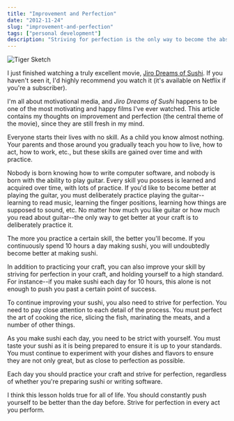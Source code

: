 ```yaml
---
title: "Improvement and Perfection"
date: "2012-11-24"
slug: "improvement-and-perfection"
tags: ["personal development"]
description: "Striving for perfection is the only way to become the absolute best.  You've got to keep pushing yourself if you want to improve."
---
```



![Tiger Sketch][]


I just finished watching a truly excellent movie, [Jiro Dreams of Sushi][].  If
you haven't seen it, I'd highly recommend you watch it (it's available on
Netflix if you're a subscriber).

I'm all about motivational media, and *Jiro Dreams of Sushi* happens to be one
of the most motivating and happy films I've ever watched.  This article
contains my thoughts on improvement and perfection (the central theme of the
movie), since they are still fresh in my mind.

Everyone starts their lives with no skill.  As a child you know almost nothing.
Your parents and those around you gradually teach you how to live, how to act,
how to work, etc., but these skills are gained over time and with practice.

Nobody is born knowing how to write computer software, and nobody is born with
the ability to play guitar.  Every skill you possess is learned and acquired
over time, with lots of practice.  If you'd like to become better at playing
the guitar, you must deliberately practice playing the guitar--learning to read
music, learning the finger positions, learning how things are supposed to
sound, etc.  No matter how much you like guitar or how much you read about
guitar--the only way to get better at your craft is to deliberately practice
it.

The more you practice a certain skill, the better you'll become.  If you
continuously spend 10 hours a day making sushi, you will undoubtedly become
better at making sushi.

In addition to practicing your craft, you can also improve your skill by
striving for perfection in your craft, and holding yourself to a high standard.
For instance--if you make sushi each day for 10 hours, this alone is not enough
to push you past a certain point of success.

To continue improving your sushi, you also need to strive for perfection.  You
need to pay close attention to each detail of the process.  You must perfect
the art of cooking the rice, slicing the fish, marinating the meats, and a
number of other things.

As you make sushi each day, you need to be strict with yourself.  You must
taste your sushi as it is being prepared to ensure it is up to your standards.
You must continue to experiment with your dishes and flavors to ensure they are
not only great, but as close to perfection as possible.

Each day you should practice your craft and strive for perfection, regardless
of whether you're preparing sushi or writing software.

I think this lesson holds true for all of life.  You should constantly push
yourself to be better than the day before.  Strive for perfection in every act
you perform.


  [Tiger Sketch]: /static/blog/images/2012/tiger-sketch.png "Tiger Sketch"
  [Jiro Dreams of Sushi]: http://www.amazon.com/gp/product/B007UW9WOQ/ref=as_li_ss_tl?ie=UTF8&camp=1789&creative=390957&creativeASIN=B007UW9WOQ&linkCode=as2&tag=rdegges-20 "Jiro Dreams of Sushi"
